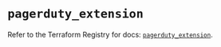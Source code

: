 # `pagerduty_extension`

Refer to the Terraform Registry for docs: [`pagerduty_extension`](https://registry.terraform.io/providers/pagerduty/pagerduty/3.11.3/docs/resources/extension).
